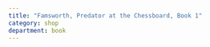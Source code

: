 ```yaml
---
title: "Famsworth, Predator at the Chessboard, Book 1"
category: shop
department: book
---
```

<script type="text/javascript">
amzn_assoc_tracking_id = "farraway-20";
amzn_assoc_ad_mode = "manual";
amzn_assoc_ad_type = "smart";
amzn_assoc_marketplace = "amazon";
amzn_assoc_region = "US";
amzn_assoc_design = "enhanced_links";
amzn_assoc_asins = "1430308001";
amzn_assoc_placement = "adunit";
amzn_assoc_linkid = "3ea5d12643718a4a0f27ffff2de959b6";
</script>
<script src="//z-na.amazon-adsystem.com/widgets/onejs?MarketPlace=US"></script>
